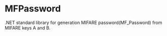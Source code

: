 # MFPassword
.NET standard library for generation MIFARE password(MF_Password) from MIFARE keys A and B.
